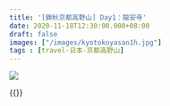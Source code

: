 ```yaml
---
title: '[錦秋京都高野山] Day1：龍安寺'
date: 2020-11-18T12:30:00.000+08:00
draft: false
images: ["/images/kyotokoyasan1h.jpg"]
tags : [travel-日本-京都高野山]
---
```




![](/images/kyotokoyasan1h.jpg)



  
{{<kyotokoyasan>}}  
